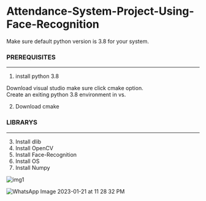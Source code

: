 # Attendance-System-Project-Using-Face-Recognition
Make sure default python version is 3.8 for your system.

### PREREQUISITES #####
-----------------------------

1.  install python 3.8

Download visual studio make sure click cmake option.  
Create an exiting python 3.8 environment in vs.

2.  Download cmake 

###  LIBRARYS  #####
--------------------------
3.  Install dlib
4.  Install OpenCV
5.  Install Face-Recognition
6.  Install OS 
7.  Install Numpy 



![img1](https://user-images.githubusercontent.com/92675936/213879927-b5a9d4b7-6193-4709-9060-1a73de98d48a.jpeg)






![WhatsApp Image 2023-01-21 at 11 28 32 PM](https://user-images.githubusercontent.com/92675936/213880570-dbb0ca38-275f-4421-938d-2d0b8f1014cc.jpeg)
